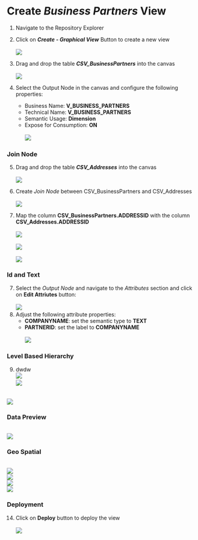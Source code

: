 
# Create <i>Business Partners</i> View

1. Navigate to the Repository Explorer
2. Click on <b><i>Create - Graphical View</i></b> Button to create a new view
  <br><br>![](/exercises/ex2/images/create_in_repository_explorer.png)

3. Drag and drop the table <b><i>CSV_BusinessPartners</i></b> into the canvas
  <br><br>![](/exercises/ex3/images/create_business_partner_dimension_01.png)
  
4. Select the Output Node in the canvas and configure the following properties:
    - Business Name: <b>V_BUSINESS_PARTNERS</b>
    - Technical Name: <b>V_BUSINESS_PARTNERS</b>
    - Semantic Usage: <b>Dimension</b>
    - Expose for Consumption: <b>ON</b>
  <br><br>![](/exercises/ex3/images/create_business_partner_dimension_02.png)

### Join Node
5. Drag and drop the table <b><i>CSV_Addresses</i></b> into the canvas 
  <br><br>![](/exercises/ex3/images/create_business_partner_dimension_03.png)

6. Create <i>Join Node</i> between CSV_BusinessPartners and CSV_Addresses
  <br><br>![](/exercises/ex3/images/create_business_partner_dimension_04.png)

7. Map the column <b>CSV_BusinessPartners.ADDRESSID</b> with the column <b>CSV_Addresses.ADDRESSID</b>
  <br><br>![](/exercises/ex3/images/create_business_partner_dimension_16.png)
  <br><br>![](/exercises/ex3/images/create_business_partner_dimension_17.png)
  <br><br>![](/exercises/ex3/images/create_business_partner_dimension_18.png)

  
### Id and Text
7. Select the <i>Output Node</i> and navigate to the <i>Attributes</i> section and click on <b>Edit Attriutes</b> button:
  <br><br>![](/exercises/ex3/images/create_business_partner_dimension_05.png)
8. Adjust the following attribute properties:
    - <b>COMPANYNAME</b>: set the semantic type to <b>TEXT</b>
    - <b>PARTNERID</b>: set the label to <b>COMPANYNAME</b>
  <br><br>![](/exercises/ex3/images/create_business_partner_dimension_06.png)

### Level Based Hierarchy
9. dwdw
  <br>![](/exercises/ex3/images/create_business_partner_dimension_07.png)
  <br>![](/exercises/ex3/images/create_business_partner_dimension_08.png)
  

  <br>![](/exercises/ex3/images/create_business_partner_dimension_09.png)
### Data Preview
  <br>![](/exercises/ex3/images/create_business_partner_dimension_10.png)
  
### Geo Spatial
  <br>![](/exercises/ex3/images/create_business_partner_dimension_11.png)
  <br>![](/exercises/ex3/images/create_business_partner_dimension_12.png)
  <br>![](/exercises/ex3/images/create_business_partner_dimension_13.png)
  <br>![](/exercises/ex3/images/create_business_partner_dimension_14.png)
### Deployment
14. Click on <b>Deploy</b> button to deploy the view
  <br><br>![](/exercises/ex3/images/create_business_partner_dimension_15.png)
